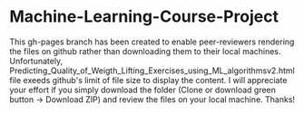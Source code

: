 # Machine-Learning-Course-Project
This gh-pages branch has been created to enable peer-reviewers rendering the files on github rather than downloading them to their local machines.
Unfortunately, Predicting_Quality_of_Weigth_Lifting_Exercises_using_ML_algorithmsv2.html file exeeds github's limit
of file size to display the content. 
I will appreciate your effort if you simply download the folder (Clone or download green button -> Download ZIP) and review the files on your local machine.
Thanks!
